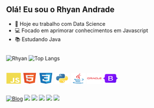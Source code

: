 ## Olá! Eu sou o Rhyan Andrade

- 🔭 Hoje eu trabalho com Data Science
- 💻 Focado em aprimorar conhecimentos em Javascript
- 📚 Estudando Java
  
##
![Rhyan](https://github-readme-stats.vercel.app/api?username=devrhyan&show_icons=true&theme=dracula)
![Top Langs](https://github-readme-stats.vercel.app/api/top-langs/?username=devrhyan&show_icons=true&theme=dracula) <br/>

<div style="display: inline_block"><br>
  <img align="center" alt="Rhyan-Js" height="30" width="40" src="https://raw.githubusercontent.com/devicons/devicon/master/icons/javascript/javascript-plain.svg">
<!--   <img align="center" alt="Rhyan-React" height="30" width="40" src="https://raw.githubusercontent.com/devicons/devicon/master/icons/react/react-original.svg"> -->
  <img align="center" alt="Rhyan-HTML" height="30" width="40" src="https://raw.githubusercontent.com/devicons/devicon/master/icons/html5/html5-original.svg">
  <img align="center" alt="Rhyan-CSS" height="30" width="40" src="https://raw.githubusercontent.com/devicons/devicon/master/icons/css3/css3-original.svg">
  <img align="center" alt="Rhyan-Python" height="30" width="40" src="https://raw.githubusercontent.com/devicons/devicon/master/icons/python/python-original.svg">
  <img align="center" alt="Rhyan-Java" height="30" width="40" src="https://raw.githubusercontent.com/devicons/devicon/master/icons/java/java-original.svg">
  <img align="center" alt="Rhyan-Oracle" height="30" width="40" src="https://raw.githubusercontent.com/devicons/devicon/master/icons/oracle/oracle-original.svg">
  <img align="center" alt="Rhyan-Bootstrap" height="30" width="40" src="https://raw.githubusercontent.com/devicons/devicon/master/icons/bootstrap/bootstrap-original.svg">
</div>

 ##


<div>

[![Blog](https://img.shields.io/badge/RhyanProgramador.com-0A0A0A?style=for-the-badge&logo=devdotto&logoColor=white)](https://rhyanprogramador.com)
  <a href="https://instagram.com/rhyanandrade" target="_blank"><img src="https://img.shields.io/badge/-Instagram-%23E4405F?style=for-the-badge&logo=instagram&logoColor=white" target="_blank"></a>
 <a href="https://discord.g/wagxzStdcR" target="_blank"><img src="https://img.shields.io/badge/Discord-7289DA?style=for-the-badge&logo=discord&logoColor=white" target="_blank"></a> 
  <a href = "rhyan02andrade@gmail.com"><img src="https://img.shields.io/badge/-Gmail-%23333?style=for-the-badge&logo=gmail&logoColor=white" target="_blank"></a>
  <a href="https://www.linkedin.com/in/rhyan-andrade-b66b271b9/" target="_blank"><img src="https://img.shields.io/badge/-LinkedIn-%230077B5?style=for-the-badge&logo=linkedin&logoColor=white" target="_blank"></a>
  <a href="https://wa.me/11970352090" target="_blank"><img src="https://img.shields.io/badge/WhatsApp-25D366?style=for-the-badge&logo=whatsapp&logoColor=white" target="_blank"></a>

  
</div>
